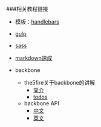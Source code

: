 ###相关教程链接
* 模板：[handlebars](http://www.cnblogs.com/iyangyuan/archive/2013/12/12/3471227.html)  

* [gulp](http://www.gulpjs.com.cn/)  

* [sass](http://www.ruanyifeng.com/blog/2012/06/sass.html)  

* [markdown速成](http://www.jianshu.com/p/1e402922ee32/)    

* backbone
    * the5fire关于backbone的讲解
      * [简介](http://www.the5fire.com/tag/backbone/)
      * [todos](http://www.the5fire.com/7-backbone-todos-1.html)
    * backbone API
      * [中文](http://www.css88.com/doc/backbone/#FAQ-tim-toady)
      * [英文](http://backbonejs.org/#View)
